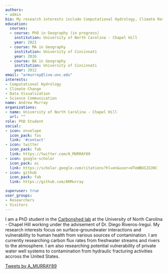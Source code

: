 ```yaml
---
authors:
- admin
bio: My research interests include Computational Hydrology, Climate Research, Data Visualization, and Science Communication
education:
  courses:
  - course: PhD in Geography (in progress)
    institution: University of North Carolina - Chapel Hill
    year: 2021
  - course: MA in Geography
    institution: University of Cincinnati
    year: 2016
  - course: BA in Geography
    institution: University of Cincinnati
    year: 2012
email: "armurray@live.unc.edu"
interests:
- Computational Hydrology
- Climate Change
- Data Visualization
- Science Communication
name: Andrew Murray
organizations:
- name: University of North Carolina - Chapel Hill
  url: ""
role: PhD Student
social:
- icon: envelope
  icon_pack: fas
  link: '#contact'
- icon: twitter
  icon_pack: fab
  link: https://twitter.com/A_MURRAY89
- icon: google-scholar
  icon_pack: ai
  link: https://scholar.google.com/citations?hl=en&user=UTeWBUI2G30C
- icon: github
  icon_pack: fab
  link: https://github.com/ARMurray

superuser: true
user_groups:
- Researchers
- Visitors
---
```


I am a PhD student in the [Carbonshed lab](http://diegori.web.unc.edu/) at the University of North Carolina - Chapel Hill working
under the advisement of Dr. Diego Riveros-Iregui. My research interests focus on surface-groundwater interactions
and vulnerability to human health from various sources of contamination. I am currently researching carbon flux
rates from freshwater streams and rivers to the atmosphere. I am also researching potential vulnerability of private water well
systems to contamination from hydraulic fracturing activities accross the United States.

<a class="twitter-timeline" data-width="1000" data-height="850" href="https://twitter.com/A_MURRAY89?ref_src=twsrc%5Etfw">Tweets by A_MURRAY89</a> <script async src="https://platform.twitter.com/widgets.js" charset="utf-8"></script>
